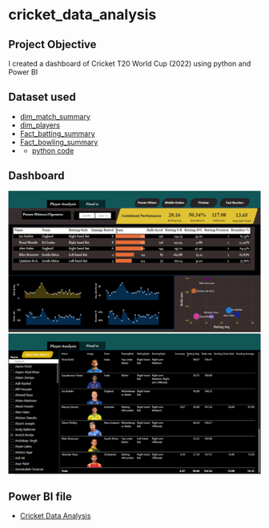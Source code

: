 # cricket_data_analysis

## **Project Objective**

I created a dashboard of Cricket T20 World Cup (2022)  using python and Power BI 

## **Dataset used**

- <a href="https://github.com/deepakrazz/cricket_data_analysis/blob/main/dim_match_summary.csv">dim_match_summary</a>
- <a href="https://github.com/deepakrazz/cricket_data_analysis/blob/main/dim_players.csv">dim_players</a>
- <a href="https://github.com/deepakrazz/cricket_data_analysis/blob/main/fact_bating_summary.csv">Fact_batting_summary</a>
- <a href="https://github.com/deepakrazz/cricket_data_analysis/blob/main/fact_bowling_summary.csv">Fact_bowling_summary</a>
- - <a href="https://github.com/deepakrazz/cricket_data_analysis/blob/main/python_code.ipynb">python code</a>

## **Dashboard**

![Alt text of the image](https://github.com/deepakrazz/cricket_data_analysis/blob/main/Player%20Analysis.png)
![Alt text of the image](https://github.com/deepakrazz/cricket_data_analysis/blob/main/Final%2011.png)

## **Power BI file**
- <a href="https://github.com/deepakrazz/cricket_data_analysis/blob/main/t20_cricket_analysis.pbix">Cricket Data Analysis</a>
